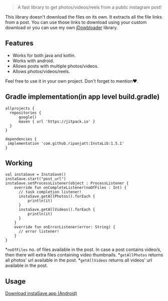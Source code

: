 > A fast library to get photos/videos/reels from a  public instagram post!

This library doesn't download the files on its own. It extracts all the file links from a post.
You can use those links to download using your custom download or you can use my own <a href="https://github.com/ripanjatt/jDownloader">jDowbloader</a> library.

Features
-
* Works for both java and kotlin.
* Works with android.
* Allows posts with multiple photos/videos.
* Allows photos/videos/reels.

Feel free to use it in your own project.
Don't forget to mention❤.

Gradle implementation(in app level build.gradle)
-
```
allprojects {
  repositories {
      google()
      maven { url 'https://jitpack.io' }
  }
}

dependencies {
 implementation 'com.github.ripanjatt:InstaLib:1.5.1'
}
```
Working
-
```
val instaSave = InstaSave()
instaSave.start("post_url")
instaSave.setProcessListener(object : ProcessListener {
    override fun onCompleteListener(noOfFiles : Int) {
      // task completion listener!
      instaSave.getAllPhotos().forEach {
          println(it)
      }
      instaSave.getAllVideos().forEach {
          println(it)
      }
    }
    override fun onErrorListener(error: String) {
      // error listener!
    }
}
```
*```noOfFiles``` no. of files available in the post. In case a post contains video/s, then there will extra files containing video thumbnails.
*```getAllPhotos``` returns all photos' url available in the post.
*```getAllVideos``` returns all videos' url available in the post.

Usage
-

<a href='https://cdn.glitch.com/27dd262f-e516-43fe-b5da-d6670ebd93cb%2FinstaSave.apk?v=1618835827867'>Download instaSave app (Android)</a>


